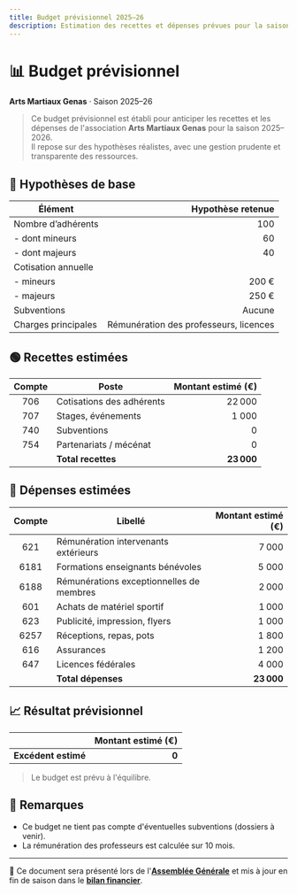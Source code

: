 ```yaml
---
title: Budget prévisionnel 2025–26
description: Estimation des recettes et dépenses prévues pour la saison
---
```

# 📊 Budget prévisionnel
**Arts Martiaux Genas** · Saison 2025–26

> Ce budget prévisionnel est établi pour anticiper les recettes et les dépenses de l'association **Arts Martiaux Genas** pour la saison 2025–2026.  
> Il repose sur des hypothèses réalistes, avec une gestion prudente et transparente des ressources.

## 📌 Hypothèses de base

| Élément                 | Hypothèse retenue                      |
|-------------------------|---------------------------------------:|
| Nombre d’adhérents      | 100                                    |
| - dont mineurs          | 60                                     |
| - dont majeurs          | 40                                     |
| Cotisation annuelle     |                                        |
| - mineurs               | 200 €                                  |
| - majeurs               | 250 €                                  |
| Subventions             | Aucune                                 |
| Charges principales     | Rémunération des professeurs, licences |

## 🟢 Recettes estimées

| Compte | Poste                       | Montant estimé (€) |
|:------:|-----------------------------|-------------------:|
| 706    | Cotisations des adhérents   |   22 000           |
| 707    | Stages, événements          |    1 000           |
| 740    | Subventions                 |        0           |
| 754    | Partenariats / mécénat      |        0           |
|        | **Total recettes**          | **23 000**         |

## 🔴 Dépenses estimées

| Compte | Libellé                                  | Montant estimé (€) |
|:------:|------------------------------------------|-------------------:|
| 621    | Rémunération intervenants extérieurs     |    7 000           |
| 6181   | Formations enseignants bénévoles         |    5 000           |
| 6188   | Rémunérations exceptionnelles de membres |    2 000           |
| 601    | Achats de matériel sportif               |    1 000           |
| 623    | Publicité, impression, flyers            |    1 000           |
| 6257   | Réceptions, repas, pots                  |    1 800           |
| 616    | Assurances                               |    1 200           |
| 647    | Licences fédérales                       |    4 000           |
|        | **Total dépenses**                       | **23 000**         |

## 📈 Résultat prévisionnel

|                                    | Montant estimé (€) |
|------------------------------------|-------------------:|
| **Excédent estimé**                | **0**              |

> Le budget est prévu à l'équilibre.

## 🧾 Remarques

- Ce budget ne tient pas compte d'éventuelles subventions (dossiers à venir).
- La rémunération des professeurs est calculée sur 10 mois.

---

📁 Ce document sera présenté lors de l'**[Assemblée Générale](ag/pv)** et mis à jour en fin de saison dans le **[bilan financier](bilan)**.